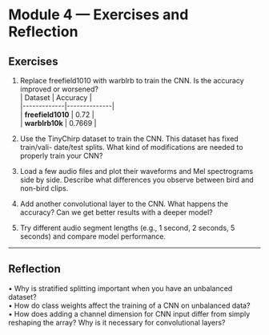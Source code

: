 # Module 4 — Exercises and Reflection

## Exercises

1. Replace freefield1010 with warblrb to train the CNN. Is the accuracy improved or
   worsened?  
| Dataset | Accuracy |  
|-------------|--------------|  
| **freefield1010** | 0.72 |  
| **warblrb10k** | 0.7669 |   
3. Use the TinyChirp dataset to train the CNN. This dataset has fixed train/vali-
   date/test splits. What kind of modifications are needed to properly train your
   CNN?

4. Load a few audio files and plot their waveforms and Mel spectrograms side by
   side. Describe what differences you observe between bird and non-bird clips.

5. Add another convolutional layer to the CNN. What happens the accuracy? Can
   we get better results with a deeper model?

6. Try different audio segment lengths (e.g., 1 second, 2 seconds, 5 seconds) and
   compare model performance.

---

## Reflection

 • Why is stratified splitting important when you have an unbalanced dataset?  
 • How do class weights affect the training of a CNN on unbalanced data?  
 • How does adding a channel dimension for CNN input differ from simply reshaping the array? Why is it necessary for convolutional layers?  

